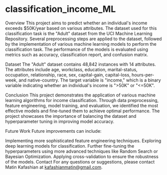 # classification_income_ML
Overview
This project aims to predict whether an individual's income exceeds $50K/year based on various attributes. The dataset used for this classification task is the "Adult" dataset from the UCI Machine Learning Repository. Several preprocessing steps are applied to the dataset, followed by the implementation of various machine learning models to perform the classification task. The performance of the models is evaluated using metrics such as accuracy, classification report, and confusion matrix.

Dataset
The "Adult" dataset contains 48,842 instances with 14 attributes. The attributes include age, workclass, education, marital-status, occupation, relationship, race, sex, capital-gain, capital-loss, hours-per-week, and native-country. The target variable is "income," which is a binary variable indicating whether an individual's income is ">50K" or "<=50K".

Conclusion
This project demonstrates the application of various machine learning algorithms for income classification. Through data preprocessing, feature engineering, model training, and evaluation, we identified the most effective models and fine-tuned them to achieve optimal performance. The project showcases the importance of balancing the dataset and hyperparameter tuning in improving model accuracy.

Future Work
Future improvements can include:

Implementing more sophisticated feature engineering techniques.
Exploring deep learning models for classification.
Further fine-tuning the hyperparameters using more advanced techniques like Random Search or Bayesian Optimization.
Applying cross-validation to ensure the robustness of the models.
Contact
For any questions or suggestions, please contact Matin Kafashian at kafashianmatin@gmail.com.
